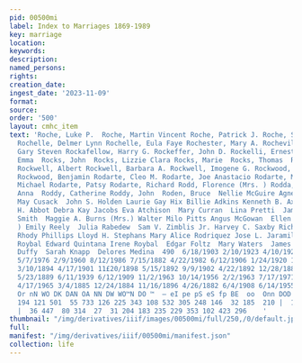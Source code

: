 ```yaml
---
pid: 00500mi
label: Index to Marriages 1869-1989
key: marriage
location: 
keywords: 
description: 
named_persons: 
rights: 
creation_date: 
ingest_date: '2023-11-09'
format: 
source: 
order: '500'
layout: cmhc_item
text: 'Roche, Luke P.  Roche, Martin Vincent Roche, Patrick J. Roche, Sarah Loretta
  Rochelle, Delmer Lynn Rochelle, Eula Faye Rochester, Mary A. Rocheville, Mary Rock,
  Gary Steven Rockafellow, Harry G. Rockeffer, John D. Rockelli, Ernest Rocks, Annie  Rocks,
  Emma  Rocks, John  Rocks, Lizzie Clara Rocks, Marie  Rocks, Thomas  Rocks, Val W.
  Rockwell, Albert Rockwell, Barbara A. Rockwell, Imogene G. Rockwood, Benarda Elvira
  Rockwood, Benjamin Rodarte, Cleo M. Rodarte, Joe Anastacio Rodarte, Mary Ann Rodarte,
  Michael Rodarte, Patsy Rodarte, Richard Rodd, Florence (Mrs. ) Rodda, William  Roddy,
  Anna  Roddy, Catherine Roddy, John  Roden, Bruce  Nellie McGuire Agnes Ruth Doherty
  May Cusack  John S. Holden Laurie Gay Hix Billie Adkins Kenneth B. Axelsen George
  H. Abbot Debra Kay Jacobs Eva Atchison  Mary Curran  Lina Pretti  James Murray  John
  Smith  Maggie A. Burns (Mrs.) Walter Milo Pitts Angus McGowan  Ellen Thompson (Mrs.
  ) Emily Reely  Julia Rabedew  Sam V. Zimblis Jr. Harvey C. Saxby Richard Earl Hammer
  Rhody Phillips Lloyd H. Stephans Mary Alice Rodriquez Jose L. Jaramillo Bernice
  Roybal Edward Quintana Irene Roybal  Edgar Foltz  Mary Waters  James M. Murphy Michael
  Duffy  Sarah Knapp  Delores Medina  490  6/18/1903 2/10/1923 4/10/1928 1/26/1921
  5/7/1976 2/9/1960 8/12/1986 7/15/1882 4/22/1982 6/12/1906 1/24/1920 1/15/1913 11/29/1886
  3/10/1894 4/17/1901 11£20/1898 5/15/1892 9/9/1902 4/22/1892 12/28/1889 6/11/1963
  5/23/1889 6/11/1939 6/12/1909 11/2/1963 10/14/1956 2/2/1963 7/17/1971 6/17/1965
  4/17/1965 3/4/1885 12/24/1884 11/16/1896 4/26/1882 6/4/1908 6/14/1955  Oo © © ™~  —  —
  Or nN WO DK DAN OA NN DW WO™N DO ™  — eI pe pS eS fp BE  oo  Onn DOD DW  243 138
  194 121 501  55 733 126 225 343 108 532 305 248 146  32 185  210 |  183  66 |  43  35
  |  36 447  80 314  27  31 204 183 235 229 353 102 423 296    '
thumbnail: "/img/derivatives/iiif/images/00500mi/full/250,/0/default.jpg"
full: 
manifest: "/img/derivatives/iiif/00500mi/manifest.json"
collection: life
---
```

